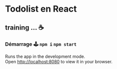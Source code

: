 # Todolist en React
## training ... ☕

### Démarrage 🕹 `npm i` `npm start`

Runs the app in the development mode.\
Open [http://localhost:8080](http://localhost:8080) to view it in your browser.
